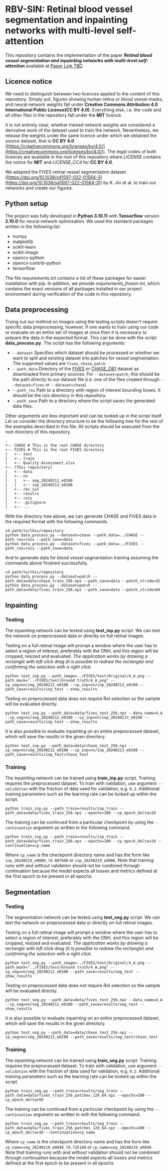 
# RBV-SIN: Retinal blood vessel segmentation and inpainting networks with multi-level self-attention

This repository contains the implementation of the paper ***Retinal blood vessel segmentation and inpainting networks with multi-level self-attention*** available at [Paper Link TBD]()

## Licence notice

We need to distinguish between two licences applied to the content of this repository. Simply put, figures showing human retina or blood vessel masks, and neural network weights fall under **Creative Commons Attribution 4.0 International Public License(CC BY 4.0)**. Everything else, i.e. the code and all other files in the repository fall under the **MIT** licence.

It is not entirely clear, whether trained network weights are considered a derivative work of the dataset used to train the network. Nevertheless, we release the weights under the same licence under which we obtained the source dataset, that is **CC BY 4.0** ([https://creativecommons.org/licenses/by/4.0/](https://creativecommons.org/licenses/by/4.0/)). The legal codes of both licences are available in the root of this repository where *LICENSE* contains the notice for **MIT** and *LICENSE_CC4* for **CC BY 4.0**.

We adapted the FIVES retinal vessel segmentation dataset ([https://doi.org/10.1038/s41597-022-01564-3](https://doi.org/10.1038/s41597-022-01564-3)) by K. Jin et al. to train our networks and create our figures.

## Python setup

The project was fully developed in **Python 3.10.11** with **Tensorflow** version **2.10.0** for neural network optimisation. We used the standard packages written in the following list:

- numpy
- matplotlib
- scikit-learn
- scikit-image
- opencv-python
- opencv-contrib-python
- tensorflow

The file *requirements.txt* contains a list of these packages for easier installation with pip. In addition, we provide *requirements_frozen.txt*, which contains the exact versions of all packages installed in our project environment during verification of the code in this repository.

## Data preprocessing

Trying out our method on images using the testing scripts doesn't require specific data preprocessing, however, if one wants to train using our code or evaluate on an entire set of images at once then it is necessary to prepare the data in the expected format. This can be done with the script **data_process.py**. The script has the following arguments:

- `--dataset` Specifies which dataset should be processed or whether we want to split and existing dataset into patches for vessel segmentation. The supproted values are `fives`, `chase`, `patch`
- `--path_data` Directory of the [FIVES](https://doi.org/10.1038/s41597-022-01564-3) or [CHASE_DB1](https://researchdata.kingston.ac.uk/96/) dataset as downloaded from primary sources. For `--dataset=patch`, this should be the path directly to our dataset file (i.e. one of the files created through `--dataset=fives` or `--dataset=chase`)
- `--path_roi` Path to a directory with region of interest bounding boxes. It should be the *rois* directory in this repository.
- `--path_save` Path to a directory where the script saves the generated data files.

Other arguments are less important and can be looked up in the script itself. Let us consider the directory structure to be the following tree for the rest of the examples described in this file. All scripts should be executed from the root directory of this repository.

```
.
+-- CHASE # This is the root CHASE directory
+-- FIVES # This is the root FIVES directory
|   +-- test
|   +-- train
|   +-- Quality Assessment.xlsx
+-- [This repository]
|   +-- data
|   +-- nn
|   |   +-- seg_20240212_e0100
|   |   +-- inp_20240213_e0100
|   +-- rbv_sin
|   +-- results
|   +-- rois
|   +-- .gitignore
|   +-- ...
```

With the directory tree above, we can generate CHASE and FIVES data in the required format with the following commands.

```
cd path/to/this/repository
python data_process.py --dataset=chase --path_data=../CHASE --path_roi=rois --path_save=data
python data_process.py --dataset=fives --path_data=../FIVES --path_roi=rois --path_save=data
```

And to generate data for blood vessel segmentation training assuming the commands above finished successfully.

```
cd path/to/this/repository
python data_process.py --dataset=patch --path_data=data/chase_train_256.npz --path_save=data --patch_stride=32
python data_process.py --dataset=patch --path_data=data/fives_train_256.npz --path_save=data --patch_stride=64
```

## Inpainting

### Testing

The inpainting network can be tested using **test_inp.py** script. We can test the network on preprocessed data or directly on full retinal images.

Testing on a full retinal image will prompt a window where the user has to select a region of interest, preferably with the ONH, and this region will be cropped, resized and evaluated. *The application works by drawing a rectangle with left click drag (it is possible to redraw the rectangle) and confirming the selection with a right click.*

```
python test_inp.py --path_image=../FIVES/test/Original/4_A.png --path_mask="../FIVES/test/Ground truth/4_A.png" --cp_seg=nn/seg_20240212_e0100 --cp_inp=nn/inp_20240213_e0100 --path_save=results/inp_test --show_results
```

Testing on preprocessed data does not require RoI selection so the sample will be evaluated directly.

```
python test_inp.py --path_data=data/fives_test_256.npz --data_name=4_A --cp_seg=nn/seg_20240212_e0100 --cp_inp=nn/inp_20240213_e0100 --path_save=results/inp_test --show_results
```

It is also possible to evaluate inpainting on an entire preprocessed dataset, which will save the results in the given directory.

```
python test_inp.py --path_data=data/chase_test_256.npz --cp_seg=nn/seg_20240212_e0100 --cp_inp=nn/inp_20240213_e0100 --path_save=results/inp_test/chase_test
```

### Training

The inpainting network can be trained using **train_inp.py** script. Training requires the preprocessed dataset. To train with validation, use argument `--validation` with the fraction of data used for validation, e.g. `0.2`. Additional training parameters such as the learning rate can be looked up within the script.

```
python train_inp.py --path_train=results/inp_train --path_data=data/fives_train_256.npz --epochs=100 --cp_epoch_delta=10
```

The training can be continued from a particular checkpoint by using the `--continuation` argument as written in the following command.

```
python train_inp.py --path_train=results/inp_train --path_data=data/fives_train_256.npz --epochs=100 --cp_epoch_delta=10 --continuation=cp_name
```

Where `cp_name` is the checkpoint directory name and has the form like `inp_20240219_e0006_l0.007680` or `inp_20240219_e0006`. Note that training runs with and without validation should not be combined through continuation because the model expects all losses and metrics defined at the first epoch to be present in all epochs.

## Segmentation

### Testing

The segmentation network can be tested using **test_seg.py** script. We can test the network on preprocessed data or directly on full retinal images.

Testing on a full retinal image will prompt a window where the user has to select a region of interest, preferably with the ONH, and this region will be cropped, resized and evaluated. *The application works by drawing a rectangle with left click drag (it is possible to redraw the rectangle) and confirming the selection with a right click.*

```
python test_seg.py --path_image=../FIVES/test/Original/4_A.png --path_mask="../FIVES/test/Ground truth/4_A.png" --cp_seg=nn/seg_20240212_e0100 --path_save=results/seg_test --show_results
```

Testing on preprocessed data does not require RoI selection so the sample will be evaluated directly.

```
python test_seg.py --path_data=data/fives_test_256.npz --data_name=4_A --cp_seg=nn/seg_20240212_e0100 --path_save=results/seg_test --show_results
```

It is also possible to evaluate inpainting on an entire preprocessed dataset, which will save the results in the given directory.

```
python test_seg.py --path_data=data/chase_test_256.npz --cp_seg=nn/seg_20240212_e0100 --path_save=results/seg_test/chase_test
```

### Training

The inpainting network can be trained using **train_seg.py** script. Training requires the preprocessed dataset. To train with validation, use argument `--validation` with the fraction of data used for validation, e.g. `0.2`. Additional training parameters such as the learning rate can be looked up within the script.

```
python train_seg.py --path_train=results/seg_train --path_data=data/fives_train_256_patches_128_64.npz --epochs=100 --cp_epoch_delta=50
```

The training can be continued from a particular checkpoint by using the `--continuation` argument as written in with the following command.

```
python train_seg.py --path_train=results/seg_train --path_data=data/fives_train_256_patches_128_64.npz --epochs=100 --cp_epoch_delta=10 --continuation=cp_name
```

Where `cp_name` is the checkpoint directory name and has the form like `cp_name=seg_20240219_e0040_l0.735168` or `cp_name=seg_20240219_e0040`. Note that training runs with and without validation should not be combined through continuation because the model expects all losses and metrics defined at the first epoch to be present in all epochs.
